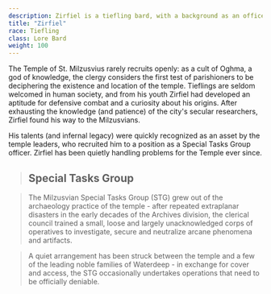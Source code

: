 ```yaml
---
description: Zirfiel is a tiefling bard, with a background as an officer in the Special Tasks Group for the Temple of St. Milzusvius.
title: "Zirfiel"
race: Tiefling
class: Lore Bard
weight: 100
---
```


The Temple of St. Milzusvius rarely recruits openly: as a cult of Oghma, a god of knowledge, the clergy considers the first test of parishioners to be deciphering the existence and location of the temple. Tieflings are seldom welcomed in human society, and from his youth Zirfiel had developed an aptitude for defensive combat and a curiosity about his origins. After exhausting the knowledge (and patience) of the city's secular researchers, Zirfiel found his way to the Milzusvians.

His talents (and infernal legacy) were quickly recognized as an asset by the temple leaders, who recruited him to a position as a Special Tasks Group officer. Zirfiel has been quietly handling problems for the Temple ever since.

> ## Special Tasks Group

> The Milzusvian Special Tasks Group (STG) grew out of the archaeology practice of the temple - after repeated extraplanar disasters in the early decades of the Archives division, the clerical council trained a small, loose and largely unacknowledged corps of operatives to investigate, secure and neutralize arcane phenomena and artifacts.

> A quiet arrangement has been struck between the temple and a few of the leading noble families of Waterdeep - in exchange for cover and access, the STG occasionally undertakes operations that need to be officially deniable.
